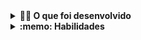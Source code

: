 <details>
  <summary><strong>👨‍💻 O que foi desenvolvido</strong></summary><br />

  Neste projeto desenvolvi um modelo do sistema solar! Ao utilizar essa aplicação, uma pessoa usuária deverá ser capaz de:

    * Visualizar todos os planetas do sistema solar renderizados na tela

    * Visualizar todas as cartas com informações sobre missões espaciais

</details>

<details>
  <summary><strong>:memo: Habilidades</strong></summary><br />

  Neste projeto:

  * Utilizei JSX no React;

  * Utilizei o método <strong>render()</strong> para renderizar seus componentes;

  * <strong>Import</strong> para trazer componentes em diferentes arquivos;
     
  * Crieicomponentes de classe em React;

  * Criei múltiplos componentes a partir de um array;

  * Faiz uso de <strong>props</strong> corretamente;

  * Faiz uso de <strong>PropTypes</strong> para validar as <strong>props</strong> de um <strong>componente</strong>.
</details>
